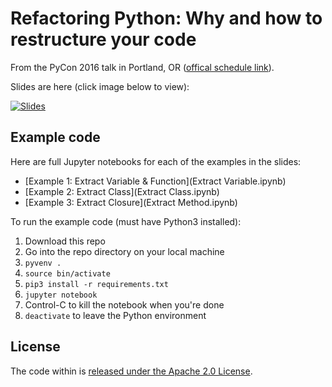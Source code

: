 # Refactoring Python: Why and how to restructure your code

From the PyCon 2016 talk in Portland, OR ([offical schedule link](https://us.pycon.org/2016/schedule/presentation/2073/)).

Slides are here (click image below to view):

[![Slides](slides_screenshot.png)](https://docs.google.com/presentation/d/1o9SWhgtGmk5NfddReoRzinu1kBbHLKmIWWZ0nnpuZ_o/edit?usp=sharing)

## Example code

Here are full Jupyter notebooks for each of the examples in the slides:

- [Example 1: Extract Variable & Function](Extract Variable.ipynb)
- [Example 2: Extract Class](Extract Class.ipynb)
- [Example 3: Extract Closure](Extract Method.ipynb)

To run the example code (must have Python3 installed):

1. Download this repo
2. Go into the repo directory on your local machine
2. `pyvenv .`
3. `source bin/activate`
4. `pip3 install -r requirements.txt`
5. `jupyter notebook`
6. Control-C to kill the notebook when you're done
7. `deactivate` to leave the Python environment

## License

The code within is [released under the Apache 2.0 License](LICENSE).
